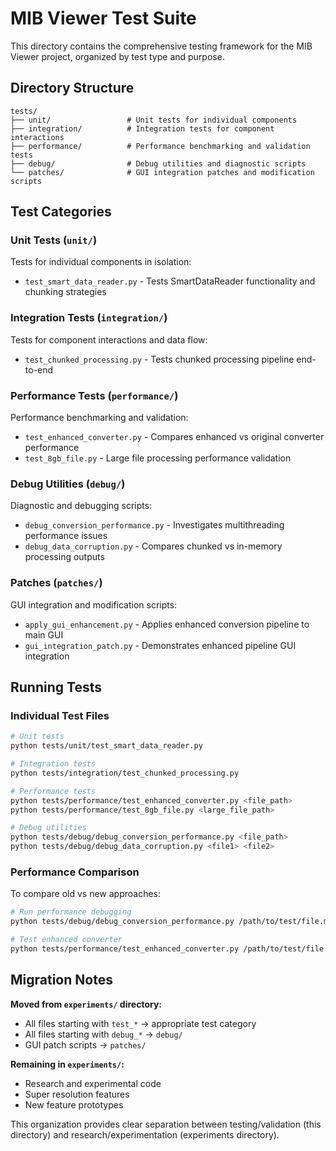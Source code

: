 # MIB Viewer Test Suite

This directory contains the comprehensive testing framework for the MIB Viewer project, organized by test type and purpose.

## Directory Structure

```
tests/
├── unit/                 # Unit tests for individual components
├── integration/          # Integration tests for component interactions  
├── performance/          # Performance benchmarking and validation tests
├── debug/                # Debug utilities and diagnostic scripts
└── patches/              # GUI integration patches and modification scripts
```

## Test Categories

### Unit Tests (`unit/`)
Tests for individual components in isolation:
- `test_smart_data_reader.py` - Tests SmartDataReader functionality and chunking strategies

### Integration Tests (`integration/`)
Tests for component interactions and data flow:
- `test_chunked_processing.py` - Tests chunked processing pipeline end-to-end

### Performance Tests (`performance/`)
Performance benchmarking and validation:
- `test_enhanced_converter.py` - Compares enhanced vs original converter performance
- `test_8gb_file.py` - Large file processing performance validation

### Debug Utilities (`debug/`)
Diagnostic and debugging scripts:
- `debug_conversion_performance.py` - Investigates multithreading performance issues
- `debug_data_corruption.py` - Compares chunked vs in-memory processing outputs

### Patches (`patches/`)
GUI integration and modification scripts:
- `apply_gui_enhancement.py` - Applies enhanced conversion pipeline to main GUI
- `gui_integration_patch.py` - Demonstrates enhanced pipeline GUI integration

## Running Tests

### Individual Test Files
```bash
# Unit tests
python tests/unit/test_smart_data_reader.py

# Integration tests
python tests/integration/test_chunked_processing.py

# Performance tests
python tests/performance/test_enhanced_converter.py <file_path>
python tests/performance/test_8gb_file.py <large_file_path>

# Debug utilities
python tests/debug/debug_conversion_performance.py <file_path>
python tests/debug/debug_data_corruption.py <file1> <file2>
```

### Performance Comparison
To compare old vs new approaches:
```bash
# Run performance debugging
python tests/debug/debug_conversion_performance.py /path/to/test/file.mib

# Test enhanced converter
python tests/performance/test_enhanced_converter.py /path/to/test/file.mib
```

## Migration Notes

**Moved from `experiments/` directory:**
- All files starting with `test_*` → appropriate test category
- All files starting with `debug_*` → `debug/`
- GUI patch scripts → `patches/`

**Remaining in `experiments/`:**
- Research and experimental code
- Super resolution features
- New feature prototypes

This organization provides clear separation between testing/validation (this directory) and research/experimentation (experiments directory).